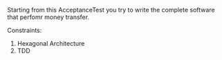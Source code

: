 Starting from this AcceptanceTest you try to write the complete software that perfomr money transfer.

Constraints:
1) Hexagonal Architecture
2) TDD
